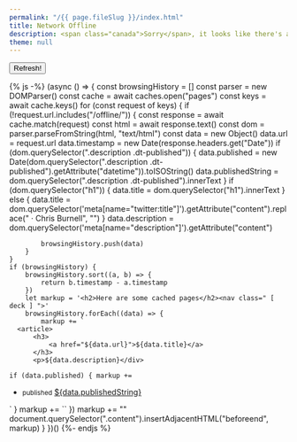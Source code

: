 ```yaml
---
permalink: "/{{ page.fileSlug }}/index.html"
title: Network Offline
description: <span class="canada">Sorry</span>, it looks like there's a problem with your Internet connection.
theme: null
---
```


<nav class=" [ grid ] [ navigator ] " aria-label="Error Navigation">
  <button onclick="window.location.reload()" aria-label="Refresh">Refresh!</button>
</nav>

{% js -%}
(async () => {
	const browsingHistory = []
	const parser = new DOMParser()
	const cache = await caches.open("pages")
	const keys = await cache.keys()
	for (const request of keys) {
		if (!request.url.includes("/offline/")) {
			const response = await cache.match(request)
			const html = await response.text()
			const dom = parser.parseFromString(html, "text/html")
			const data = new Object()
			data.url = request.url
			data.timestamp = new Date(response.headers.get("Date"))
			if (dom.querySelector(".description .dt-published")) {
				data.published = new Date(dom.querySelector(".description .dt-published").getAttribute("datetime")).toISOString()
				data.publishedString = dom.querySelector(".description .dt-published").innerText
			}
			if (dom.querySelector("h1")) {
				data.title = dom.querySelector("h1").innerText
			} else {
				data.title = dom.querySelector('meta[name="twitter:title"]').getAttribute("content").replace(" · Chris Burnell", "")
			}
			data.description = dom.querySelector('meta[name="description"]').getAttribute("content")

			browsingHistory.push(data)
		}
	}
	if (browsingHistory) {
		browsingHistory.sort((a, b) => {
			return b.timestamp - a.timestamp
		})
		let markup = '<h2>Here are some cached pages</h2><nav class=" [ deck ] ">'
		browsingHistory.forEach((data) => {
			markup += `
	  <article>
		  <h3>
			  <a href="${data.url}">${data.title}</a>
		  </h3>
		  <p>${data.description}</div>
  `
			if (data.published) {
				markup += `
<ul class=" [ cluster ] [ deck__meta ] ">
	<li>
		<small>published</small> <a href="${data.url}" tabindex="-1"><time datetime="${data.published}">${data.publishedString}</time></a>
	</li>
</ul>`
			}
			markup += `</article>`
		})
		markup += "</nav>"
		document.querySelector(".content").insertAdjacentHTML("beforeend", markup)
	}
})()
{%- endjs %}
